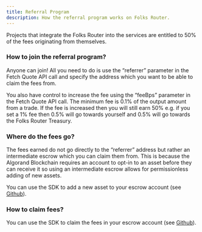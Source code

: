 ```yaml
---
title: Referral Program
description: How the referral program works on Folks Router.
---
```


Projects that integrate the Folks Router into the services are entitled to 50% of the fees originating from themselves.

### How to join the referral program?

Anyone can join! All you need to do is use the “referrer” parameter in the Fetch Quote API call and specify the address which you want to be able to claim the fees from.

You also have control to increase the fee using the “feeBps” parameter in the Fetch Quote API call. The minimum fee is 0.1% of the output amount from a trade. If the fee is increased then you will still earn 50% e.g. if you set a 1% fee then 0.5% will go towards yourself and 0.5% will go towards the Folks Router Treasury.

### Where do the fees go?

The fees earned do not go directly to the “referrer” address but rather an intermediate escrow which you can claim them from. This is because the Algorand Blockchain requires an account to opt-in to an asset before they can receive it so using an intermediate escrow allows for permissionless adding of new assets.

You can use the SDK to add a new asset to your escrow account (see [Github](https://www.npmjs.com/package/@folks-router/js-sdk)).

### How to claim fees?

You can use the SDK to claim the fees in your escrow account (see [Github](https://www.npmjs.com/package/@folks-router/js-sdk)).
